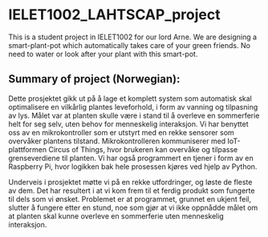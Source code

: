 # IELET1002_LAHTSCAP_project
This is a student project in IELET1002 for our lord Arne. We are designing a smart-plant-pot which automatically takes care of your green friends. No need to water or look after your plant with this smart-pot. 

## Summary of project (Norwegian):

Dette prosjektet gikk ut på å lage et komplett system som automatisk skal optimalisere en vilkårlig plantes leveforhold, i form av vanning og tilpasning av lys. Målet var at planten skulle være i stand til å overleve en sommerferie helt for seg selv, uten behov for menneskelig interaksjon. Vi har benyttet oss av en mikrokontroller som er utstyrt med en rekke sensorer som overvåker plantens tilstand. Mikrokontrolleren kommuniserer med IoT-plattformen Circus of Things, hvor brukeren kan overvåke og tilpasse grenseverdiene til planten. Vi har også programmert en tjener i form av en Raspberry Pi, hvor logikken bak hele prosessen kjøres ved hjelp av Python.

Underveis i prosjektet møtte vi på en rekke utfordringer, og løste de fleste av dem. Det har resultert i at vi kom frem til et ferdig produkt som fungerte til dels som vi ønsket. Problemet er at programmet, grunnet en ukjent feil, slutter å fungere etter en stund, noe som gjør at vi ikke oppnådde målet om at planten skal kunne overleve en sommerferie uten menneskelig interaksjon.

